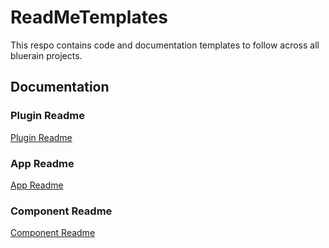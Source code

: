 # ReadMeTemplates

This respo contains code and documentation templates to follow across all bluerain projects.

## Documentation

### Plugin Readme
[Plugin Readme](https://github.com/BlueEastCode/BlueEastTemplates/blob/master/templates/PluginTemplate.md)

### App Readme
[App Readme](https://github.com/BlueEastCode/BlueEastTemplates/blob/master/templates/AppTemplate.md)

### Component Readme
[Component Readme](https://github.com/BlueEastCode/BlueEastTemplates/blob/master/templates/ComponentTemplate.md)
